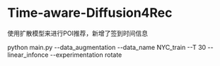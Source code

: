 # Time-aware-Diffusion4Rec
使用扩散模型来进行POI推荐，新增了签到时间信息

python main.py --data_augmentation --data_name NYC_train --T 30 --linear_infonce --experimentation rotate

